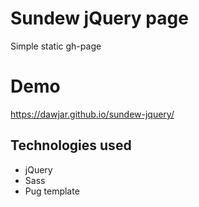# Sundew jQuery page
Simple static gh-page
# Demo
https://dawjar.github.io/sundew-jquery/
## Technologies used
* jQuery
* Sass
* Pug template
